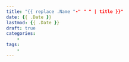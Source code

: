 ```yaml
---
title: "{{ replace .Name "-" " " | title }}"
date: {{ .Date }}
lastmod: {{ .Date }}
draft: true
categories:
    - 
tags:
    -
---
```


